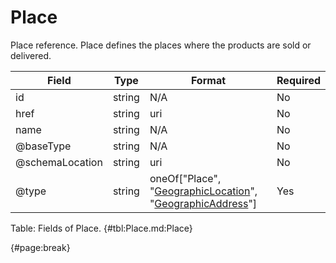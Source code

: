 <!--
    ATTENTION: This file was generated via gradle!
               Do NOT manually edit this file! Any such changes will be overwritten!
-->

# Place

Place reference.
Place defines the places where the products are sold or delivered.

| Field | Type | Format | Required |
| ------- | ------- | ------- | --- |
| id | string | N/A | No |
| href | string | uri | No |
| name | string | N/A | No |
| @baseType | string | N/A | No |
| @schemaLocation | string | uri | No |
| @type | string | oneOf["Place", "[GeographicLocation](#geographiclocation)", "[GeographicAddress](#geographicaddress)"] | Yes |

Table: Fields of Place. {#tbl:Place.md:Place}

{#page:break}
